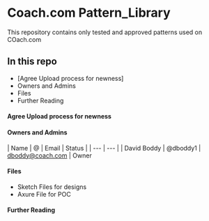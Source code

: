 # Coach.com Pattern_Library
This repository contains only tested and approved patterns used on COach.com

## In this repo
* [Agree Upload process for newness]
* Owners and Admins
* Files
* Further Reading

#### Agree Upload process for newness

#### Owners and Admins

| Name | @ | Email | Status |
| --- | --- |
| David Boddy | @dboddy1 | dboddy@coach.com | Owner

#### Files
* Sketch Files for designs
* Axure File for POC

#### Further Reading
